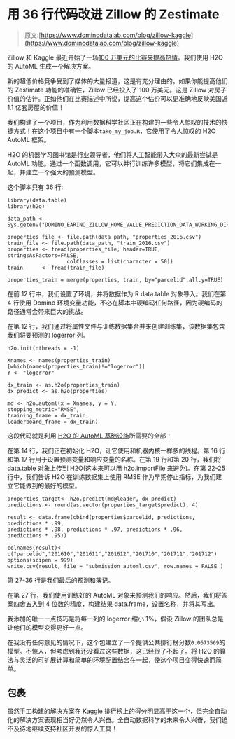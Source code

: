# 用 36 行代码改进 Zillow 的 Zestimate

> 原文:[https://www.dominodatalab.com/blog/zillow-kaggle](https://www.dominodatalab.com/blog/zillow-kaggle)

Zillow 和 Kaggle 最近开始了一场[100 万美元的比赛来提高热情](https://www.kaggle.com/c/zillow-prize-1)。我们使用 H2O 的 AutoML 生成一个解决方案。

新的超低价格竞争受到了媒体的大量报道，这是有充分理由的。如果你能提高他们的 Zestimate 功能的准确性，Zillow 已经投入了 100 万美元。这是 Zillow 对房子价值的估计。正如他们在比赛描述中所说，提高这个估价可以更准确地反映美国近 1.1 亿套房屋的价值！

我们构建了一个项目，作为利用数据科学社区正在构建的一些令人惊叹的技术的快捷方式！在这个项目中有一个脚本`take_my_job.R`，它使用了令人惊叹的 H2O AutoML 框架。

H2O 的机器学习图书馆是行业领导者，他们将人工智能带入大众的最新尝试是 AutoML 功能。通过一个函数调用，它可以并行训练许多模型，将它们集成在一起，并建立一个强大的预测模型。

这个脚本只有 36 行:

```
library(data.table)
library(h2o)

data_path <- Sys.getenv("DOMINO_EARINO_ZILLOW_HOME_VALUE_PREDICTION_DATA_WORKING_DIR")

properties_file <- file.path(data_path, "properties_2016.csv")
train_file <- file.path(data_path, "train_2016.csv")
properties <- fread(properties_file, header=TRUE, stringsAsFactors=FALSE,
                   colClasses = list(character = 50))
train      <- fread(train_file)

properties_train = merge(properties, train, by="parcelid",all.y=TRUE)
```

在前 12 行中，我们设置了环境，并将数据作为 R data.table 对象导入。我们在第 4 行使用 Domino 环境变量功能，不必在脚本中硬编码任何路径，因为硬编码的路径通常会带来巨大的挑战。

在第 12 行，我们通过将属性文件与训练数据集合并来创建训练集，该数据集包含我们将要预测的 logerror 列。

```
h2o.init(nthreads = -1)

Xnames <- names(properties_train)[which(names(properties_train)!="logerror")]
Y <- "logerror"

dx_train <- as.h2o(properties_train)
dx_predict <- as.h2o(properties)

md <- h2o.automl(x = Xnames, y = Y,
stopping_metric="RMSE",
training_frame = dx_train,
leaderboard_frame = dx_train)
```

这段代码就是利用 [H2O 的 AutoML 基础设施](https://www.dominodatalab.com/blog/deep-learning-with-h2o-ai)所需要的全部！

在第 14 行，我们正在初始化 H2O，让它使用和机器内核一样多的线程。第 16 行和第 17 行用于设置预测变量和响应变量的名称。在第 19 行和第 20 行，我们将 data.table 对象上传到 H2O(这本来可以用 h2o.importFile 来避免)。在第 22-25 行中，我们告诉 H2O 在训练数据集上使用 RMSE 作为早期停止指标，为我们建立它能做到的最好的模型。

```
properties_target<- h2o.predict(md@leader, dx_predict)
predictions <- round(as.vector(properties_target$predict), 4)

result <- data.frame(cbind(properties$parcelid, predictions, predictions * .99,
predictions * .98, predictions * .97, predictions * .96,
predictions * .95))

colnames(result)<-c("parcelid","201610","201611","201612","201710","201711","201712")
options(scipen = 999)
write.csv(result, file = "submission_automl.csv", row.names = FALSE )
```

第 27-36 行是我们最后的预测和簿记。

在第 27 行，我们使用训练好的 AutoML 对象来预测我们的响应。然后，我们将答案四舍五入到 4 位数的精度，构建结果 data.frame，设置名称，并将其写出。

我添加的唯一一点技巧是将每一列的 logerror 缩小 1%，假设 Zillow 的团队总是让他们的模型变得更好一点。

在我没有任何意见的情况下，这个包建立了一个提供公共排行榜分数`0.0673569`的模型。不惊人，但考虑到我还没看过这些数据，这已经很了不起了。将 H2O 的算法与灵活的可扩展计算和简单的环境配置结合在一起，使这个项目变得快速而简单。

## 包裹

虽然手工构建的解决方案在 Kaggle 排行榜上的得分明显高于这一个，但完全自动化的解决方案表现相当好仍然令人兴奋。全自动数据科学的未来令人兴奋，我们迫不及待地继续支持社区开发的惊人工具！
